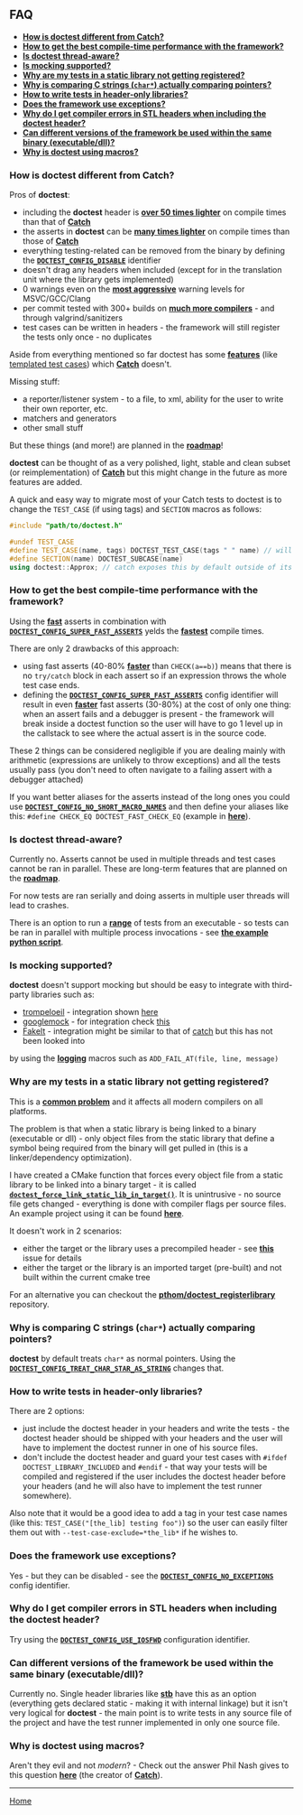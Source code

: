 ## FAQ

- [**How is doctest different from Catch?**](#how-is-doctest-different-from-catch)
- [**How to get the best compile-time performance with the framework?**](#how-to-get-the-best-compile-time-performance-with-the-framework)
- [**Is doctest thread-aware?**](#is-doctest-thread-aware)
- [**Is mocking supported?**](#is-mocking-supported)
- [**Why are my tests in a static library not getting registered?**](#why-are-my-tests-in-a-static-library-not-getting-registered)
- [**Why is comparing C strings (```char*```) actually comparing pointers?**](#why-is-comparing-c-strings-char-actually-comparing-pointers)
- [**How to write tests in header-only libraries?**](#how-to-write-tests-in-header-only-libraries)
- [**Does the framework use exceptions?**](#does-the-framework-use-exceptions)
- [**Why do I get compiler errors in STL headers when including the doctest header?**](#why-do-i-get-compiler-errors-in-stl-headers-when-including-the-doctest-header)
- [**Can different versions of the framework be used within the same binary (executable/dll)?**](#can-different-versions-of-the-framework-be-used-within-the-same-binary-executabledll)
- [**Why is doctest using macros?**](#why-is-doctest-using-macros)

### How is **doctest** different from Catch?

Pros of **doctest**:

- including the **doctest** header is [**over 50 times lighter**](benchmarks.md#cost-of-including-the-header) on compile times than that of [**Catch**](https://github.com/philsquared/Catch)
- the asserts in **doctest** can be [**many times lighter**](benchmarks.md#cost-of-an-assertion-macro) on compile times than those of [**Catch**](https://github.com/philsquared/Catch)
- everything testing-related can be removed from the binary by defining the [**```DOCTEST_CONFIG_DISABLE```**](configuration.md#doctest_config_disable) identifier
- doesn't drag any headers when included (except for in the translation unit where the library gets implemented)
- 0 warnings even on the [**most aggressive**](../../scripts/common.cmake#L71) warning levels for MSVC/GCC/Clang
- per commit tested with 300+ builds on [**much more compilers**](features.md#extremely-portable) - and through valgrind/sanitizers
- test cases can be written in headers - the framework will still register the tests only once - no duplicates

Aside from everything mentioned so far doctest has some [**features**](features.md#other-features) (like [templated test cases](parameterized-tests.md#templated-test-cases---parameterized-by-type)) which [**Catch**](https://github.com/philsquared/Catch) doesn't.

Missing stuff:

- a reporter/listener system - to a file, to xml, ability for the user to write their own reporter, etc.
- matchers and generators
- other small stuff

But these things (and more!) are planned in the [**roadmap**](roadmap.md)!

**doctest** can be thought of as a very polished, light, stable and clean subset (or reimplementation) of [**Catch**](https://github.com/philsquared/Catch) but this might change in the future as more features are added.

A quick and easy way to migrate most of your Catch tests to doctest is to change the ```TEST_CASE``` (if using tags) and ```SECTION``` macros as follows:

```c++
#include "path/to/doctest.h"

#undef TEST_CASE
#define TEST_CASE(name, tags) DOCTEST_TEST_CASE(tags " " name) // will concatenate the tags and test name string literals to one
#define SECTION(name) DOCTEST_SUBCASE(name)
using doctest::Approx; // catch exposes this by default outside of its namespace

```

### How to get the best compile-time performance with the framework?

Using the [**fast**](assertions.md#fast-asserts) asserts in combination with [**```DOCTEST_CONFIG_SUPER_FAST_ASSERTS```**](configuration.md#doctest_config_super_fast_asserts) yelds the [**fastest**](benchmarks.md#cost-of-an-assertion-macro) compile times.

There are only 2 drawbacks of this approach:

- using fast asserts (40-80% [**faster**](benchmarks.md#cost-of-an-assertion-macro) than ```CHECK(a==b)```) means that there is no ```try/catch``` block in each assert so if an expression throws the whole test case ends.
- defining the [**```DOCTEST_CONFIG_SUPER_FAST_ASSERTS```**](configuration.md#doctest_config_super_fast_asserts) config identifier will result in even [**faster**](benchmarks.md#cost-of-an-assertion-macro) fast asserts (30-80%) at the cost of only one thing: when an assert fails and a debugger is present - the framework will break inside a doctest function so the user will have to go 1 level up in the callstack to see where the actual assert is in the source code.

These 2 things can be considered negligible if you are dealing mainly with arithmetic (expressions are unlikely to throw exceptions) and all the tests usually pass (you don't need to often navigate to a failing assert with a debugger attached)

If you want better aliases for the asserts instead of the long ones you could use [**```DOCTEST_CONFIG_NO_SHORT_MACRO_NAMES```**](configuration.md#doctest_config_no_short_macro_names) and then define your aliases like this: ```#define CHECK_EQ DOCTEST_FAST_CHECK_EQ``` (example in [**here**](../../examples/all_features/alternative_macros.cpp)).

### Is doctest thread-aware?

Currently no. Asserts cannot be used in multiple threads and test cases cannot be ran in parallel. These are long-term features that are planned on the [**roadmap**](roadmap.md).

For now tests are ran serially and doing asserts in multiple user threads will lead to crashes.

There is an option to run a [**range**](commandline.md) of tests from an executable - so tests can be ran in parallel with multiple process invocations - see [**the example python script**](../../examples/range_based_execution.py).

### Is mocking supported?

**doctest** doesn't support mocking but should be easy to integrate with third-party libraries such as:

- [trompeloeil](https://github.com/rollbear/trompeloeil) - integration shown [here](https://github.com/rollbear/trompeloeil/blob/master/docs/CookBook.md#adapt_doctest)
- [googlemock](https://github.com/google/googletest/tree/master/googlemock) - for integration check [this](https://github.com/google/googletest/blob/master/googlemock/docs/ForDummies.md#using-google-mock-with-any-testing-framework)
- [FakeIt](https://github.com/eranpeer/FakeIt) - integration might be similar to that of [catch](https://github.com/eranpeer/FakeIt/tree/master/config/catch) but this has not been looked into

by using the [**logging**](logging.md#messages-which-can-optionally-fail-test-cases) macros such as ```ADD_FAIL_AT(file, line, message)```

<!--
Not sure how to integrate with these:
https://github.com/dascandy/hippomocks
https://github.com/tpounds/mockitopp
-->

### Why are my tests in a static library not getting registered?

This is a [**common problem**](https://groups.google.com/forum/#!msg/catch-forum/FV0Qo62DvgY/jxEO6c9_q3kJ) and it affects all modern compilers on all platforms.

The problem is that when a static library is being linked to a binary (executable or dll) - only object files from the static library that define a symbol being required from the binary will get pulled in (this is a linker/dependency optimization).

I have created a CMake function that forces every object file from a static library to be linked into a binary target - it is called [**```doctest_force_link_static_lib_in_target()```**](../../examples/exe_with_static_libs/doctest_force_link_static_lib_in_target.cmake). It is unintrusive - no source file gets changed - everything is done with compiler flags per source files. An example project using it can be found [**here**](../../examples/exe_with_static_libs).

It doesn't work in 2 scenarios:

- either the target or the library uses a precompiled header - see [**this**](https://github.com/onqtam/doctest/issues/21#issuecomment-247001423) issue for details
- either the target or the library is an imported target (pre-built) and not built within the current cmake tree

For an alternative you can checkout the [**pthom/doctest_registerlibrary**](https://github.com/pthom/doctest_registerlibrary) repository.

### Why is comparing C strings (```char*```) actually comparing pointers?

**doctest** by default treats ```char*``` as normal pointers. Using the [**```DOCTEST_CONFIG_TREAT_CHAR_STAR_AS_STRING```**](configuration.md#doctest_config_treat_char_star_as_string) changes that.

### How to write tests in header-only libraries?

There are 2 options:

- just include the doctest header in your headers and write the tests - the doctest header should be shipped with your headers and the user will have to implement the doctest runner in one of his source files.
- don't include the doctest header and guard your test cases with ```#ifdef DOCTEST_LIBRARY_INCLUDED``` and ```#endif``` - that way your tests will be compiled and registered if the user includes the doctest header before your headers (and he will also have to implement the test runner somewhere).

Also note that it would be a good idea to add a tag in your test case names (like this: ```TEST_CASE("[the_lib] testing foo")```) so the user can easily filter them out with ```--test-case-exclude=*the_lib*``` if he wishes to.

### Does the framework use exceptions?

Yes - but they can be disabled - see the [**```DOCTEST_CONFIG_NO_EXCEPTIONS```**](configuration.md#doctest_config_no_exceptions) config identifier.

### Why do I get compiler errors in STL headers when including the doctest header?

Try using the [**```DOCTEST_CONFIG_USE_IOSFWD```**](configuration.md#doctest_config_use_iosfwd) configuration identifier.

### Can different versions of the framework be used within the same binary (executable/dll)?

Currently no. Single header libraries like [**stb**](https://github.com/nothings/stb) have this as an option (everything gets declared static - making it with internal linkage) but it isn't very logical for **doctest** - the main point is to write tests in any source file of the project and have the test runner implemented in only one source file.

### Why is doctest using macros?

Aren't they evil and not *modern*? - Check out the answer Phil Nash gives to this question [**here**](http://accu.org/index.php/journals/2064) (the creator of [**Catch**](https://github.com/philsquared/Catch)).

---------------

[Home](readme.md#reference)
